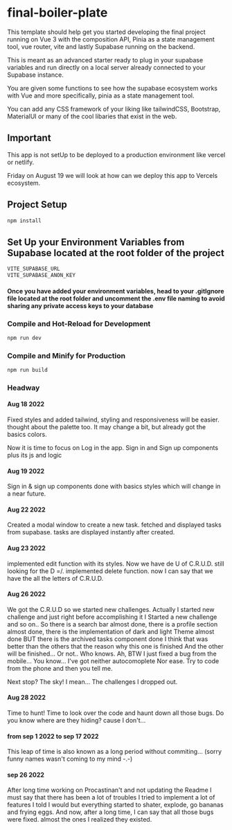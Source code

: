 # final-boiler-plate

This template should help get you started developing the final project running on Vue 3 with the composition API, Pinia as a state management tool, vue router, vite and lastly Supabase running on the backend.

This is meant as an advanced starter ready to plug in your supabase variables and run directly on a local server already connected to your Supabase instance. 

You are given some functions to see how the supabase ecosystem works with Vue and more specifically, pinia as a state management tool.

You can add any CSS framework of your liking like tailwindCSS, Bootstrap, MaterialUI or many of the cool libaries that exist in the web. 

## Important
This app is not setUp to be deployed to a production environment like vercel or netlify. 

Friday on August 19 we will look at how can we deploy this app to Vercels ecosystem.


## Project Setup

```sh
npm install
```

## Set Up your Environment Variables from Supabase located at the root folder of the project

```sh
VITE_SUPABASE_URL
VITE_SUPABASE_ANON_KEY 
```
#### Once you have added your environment variables, head to your .gitIgnore file located at the root folder and uncomment the .env file naming to avoid sharing any private access keys to your database

### Compile and Hot-Reload for Development

```sh
npm run dev
```

### Compile and Minify for Production

```sh
npm run build
```

### Headway

#### Aug 18 2022
Fixed styles and added tailwind, styling and responsiveness will be easier.
thought about the palette too. It may change a bit, but already got the basics colors.

Now it is time to focus on Log in the app. Sign in and Sign up components plus its js and logic

#### Aug 19 2022
Sign in & sign up components done with basics styles which will change in a near future. 

#### Aug 22 2022
Created a modal window to create a new task.
fetched and displayed tasks from supabase. tasks are displayed instantly after created.

#### Aug 23 2022
implemented edit function with its styles. Now we have de U of C.R.U.D. still looking for the D =/.
implemented delete function. now I can say that we have the  all the letters of C.R.U.D.

#### Aug 26 2022
We got the C.R.U.D so we started new challenges. Actually I started new challenge and just right before accomplishing it I
Started a new challenge and so on..
So there is a search bar almost done, there is a profile section almost done, there is the implementation of dark and light
Theme almost done BUT there is the archived tasks component done
I think that was better than the others that the reason why this one is finished
And the other will be finished... Or not.. Who knows.
Ah, BTW I just fixed a bug from the mobile... You know... I've got neither autocomoplete
Nor ease. Try to code from the phone and then you tell me.

Next stop? The sky! I mean... The challenges I dropped out. 

#### Aug 28 2022
Time to hunt! Time to look over the code and haunt down all those bugs. Do you know where are they hiding? cause I don't...

#### from sep 1 2022 to sep 17 2022
This leap of time is also known as a long period without commiting... (sorry funny names wasn't coming to my mind -.-)

#### sep 26 2022
After long time working on Procastinan't and not updating the Readme I must say that there has been a lot of troubles
I tried to implement a lot of features I told I would but everything started to shater, explode, go bananas and frying eggs.
And now, after a long time, I can say that all those bugs were fixed. almost the ones I realized they existed.
